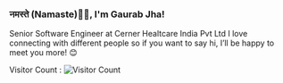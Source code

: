 ### नमस्ते (Namaste)🙏🏻, I'm Gaurab Jha! 


Senior Software Engineer at Cerner Healtcare India Pvt Ltd
I love connecting with different people so if you want to say hi, I’ll be happy to meet you more! 😊
 

Visitor Count : ![Visitor Count](https://profile-counter.glitch.me/gaurabjha/count.svg)

<!--
**gaurabjha/gaurabjha** is a ✨ _special_ ✨ repository because its `README.md` (this file) appears on your GitHub profile.

Here are some ideas to get you started:

- 🔭 I’m currently working on ...
- 🌱 I’m currently learning ...
- 👯 I’m looking to collaborate on ...
- 🤔 I’m looking for help with ...
- 💬 Ask me about ...
- 📫 How to reach me: ...
- 😄 Pronouns: ...
- ⚡ Fun fact: ...
-->
